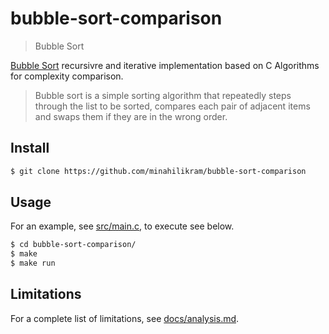 # bubble-sort-comparison

> Bubble Sort

[Bubble Sort](http://en.wikipedia.org/wiki/Bubble_sort) recursivre and iterative implementation based on C Algorithms for complexity comparison.

> Bubble sort is a simple sorting algorithm that repeatedly steps through the list to be sorted, 
compares each pair of adjacent items and swaps them if they are in the wrong order. 

## Install

```sh
$ git clone https://github.com/minahilikram/bubble-sort-comparison
```

## Usage

For an example, see [src/main.c](https://github.com/minahilikram/bubble-sort-comparison/blob/master/src/main.c), to execute see below.

```sh
$ cd bubble-sort-comparison/
$ make
$ make run
```

## Limitations

For a complete list of limitations, see [docs/analysis.md](https://github.com/minahilikram/bubble-sort-comparison/blob/master/docs/analysis.md).
